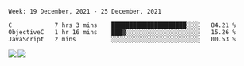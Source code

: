 <!--START_SECTION:waka-->
```text
Week: 19 December, 2021 - 25 December, 2021

C            7 hrs 3 mins    █████████████████████░░░░   84.21 % 
ObjectiveC   1 hr 16 mins    ███▓░░░░░░░░░░░░░░░░░░░░░   15.26 % 
JavaScript   2 mins          ░░░░░░░░░░░░░░░░░░░░░░░░░   00.53 % 
```
<!--END_SECTION:waka-->
<a href="https://github.com/anuraghazra/github-readme-stats">
  <img align="left" src="https://github-readme-stats.vercel.app/api?username=Tanesan&count_private=true&show_icons=true" />
<img align="left" src="https://github-readme-stats.vercel.app/api/top-langs/?username=Tanesan" />
</a>
